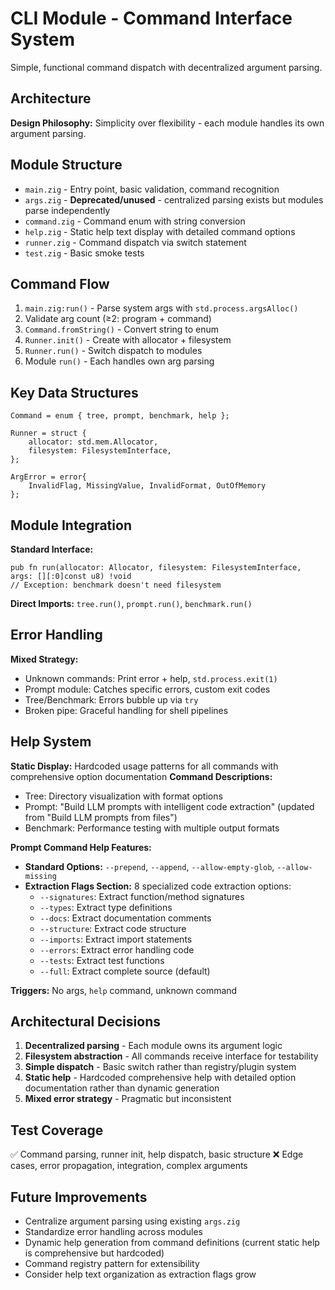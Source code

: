 # CLI Module - Command Interface System

Simple, functional command dispatch with decentralized argument parsing.

## Architecture

**Design Philosophy:** Simplicity over flexibility - each module handles its own argument parsing.

## Module Structure

- `main.zig` - Entry point, basic validation, command recognition
- `args.zig` - **Deprecated/unused** - centralized parsing exists but modules parse independently
- `command.zig` - Command enum with string conversion
- `help.zig` - Static help text display with detailed command options
- `runner.zig` - Command dispatch via switch statement
- `test.zig` - Basic smoke tests

## Command Flow

1. `main.zig:run()` - Parse system args with `std.process.argsAlloc()`
2. Validate arg count (≥2: program + command)
3. `Command.fromString()` - Convert string to enum
4. `Runner.init()` - Create with allocator + filesystem
5. `Runner.run()` - Switch dispatch to modules
6. Module `run()` - Each handles own arg parsing

## Key Data Structures

```zig
Command = enum { tree, prompt, benchmark, help };

Runner = struct {
    allocator: std.mem.Allocator,
    filesystem: FilesystemInterface,
};

ArgError = error{
    InvalidFlag, MissingValue, InvalidFormat, OutOfMemory
};
```

## Module Integration

**Standard Interface:**
```zig
pub fn run(allocator: Allocator, filesystem: FilesystemInterface, args: [][:0]const u8) !void
// Exception: benchmark doesn't need filesystem
```

**Direct Imports:** `tree.run()`, `prompt.run()`, `benchmark.run()`

## Error Handling

**Mixed Strategy:**
- Unknown commands: Print error + help, `std.process.exit(1)`
- Prompt module: Catches specific errors, custom exit codes
- Tree/Benchmark: Errors bubble up via `try`
- Broken pipe: Graceful handling for shell pipelines

## Help System

**Static Display:** Hardcoded usage patterns for all commands with comprehensive option documentation
**Command Descriptions:**
- Tree: Directory visualization with format options
- Prompt: "Build LLM prompts with intelligent code extraction" (updated from "Build LLM prompts from files")
- Benchmark: Performance testing with multiple output formats

**Prompt Command Help Features:**
- **Standard Options:** `--prepend`, `--append`, `--allow-empty-glob`, `--allow-missing`
- **Extraction Flags Section:** 8 specialized code extraction options:
  - `--signatures`: Extract function/method signatures
  - `--types`: Extract type definitions  
  - `--docs`: Extract documentation comments
  - `--structure`: Extract code structure
  - `--imports`: Extract import statements
  - `--errors`: Extract error handling code
  - `--tests`: Extract test functions
  - `--full`: Extract complete source (default)

**Triggers:** No args, `help` command, unknown command

## Architectural Decisions

1. **Decentralized parsing** - Each module owns its argument logic
2. **Filesystem abstraction** - All commands receive interface for testability
3. **Simple dispatch** - Basic switch rather than registry/plugin system
4. **Static help** - Hardcoded comprehensive help with detailed option documentation rather than dynamic generation
5. **Mixed error strategy** - Pragmatic but inconsistent

## Test Coverage

✅ Command parsing, runner init, help dispatch, basic structure
❌ Edge cases, error propagation, integration, complex arguments

## Future Improvements

- Centralize argument parsing using existing `args.zig`
- Standardize error handling across modules
- Dynamic help generation from command definitions (current static help is comprehensive but hardcoded)
- Command registry pattern for extensibility
- Consider help text organization as extraction flags grow